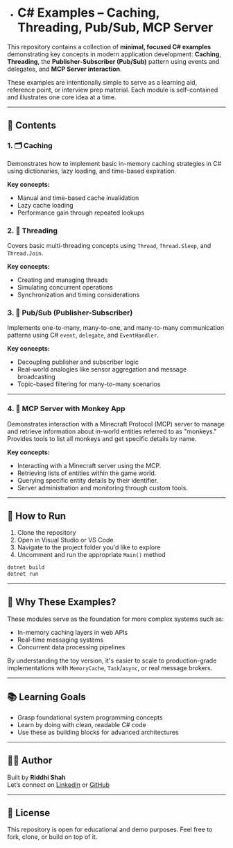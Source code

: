 * # C# Examples – Caching, Threading, Pub/Sub, MCP Server

This repository contains a collection of **minimal, focused C# examples** demonstrating key concepts in modern application development: **Caching**, **Threading**, the **Publisher-Subscriber (Pub/Sub)** pattern using events and delegates, and **MCP Server interaction**.

These examples are intentionally simple to serve as a learning aid, reference point, or interview prep material. Each module is self-contained and illustrates one core idea at a time.

---

## 🔧 Contents

### 1. 🗂️ Caching
Demonstrates how to implement basic in-memory caching strategies in C# using dictionaries, lazy loading, and time-based expiration.

**Key concepts:**
- Manual and time-based cache invalidation
- Lazy cache loading
- Performance gain through repeated lookups

### 2. 🧵 Threading
Covers basic multi-threading concepts using `Thread`, `Thread.Sleep`, and `Thread.Join`.

**Key concepts:**
- Creating and managing threads
- Simulating concurrent operations
- Synchronization and timing considerations

### 3. 📣 Pub/Sub (Publisher-Subscriber)
Implements one-to-many, many-to-one, and many-to-many communication patterns using C# `event`, `delegate`, and `EventHandler`.

**Key concepts:**
- Decoupling publisher and subscriber logic
- Real-world analogies like sensor aggregation and message broadcasting
- Topic-based filtering for many-to-many scenarios

---

### 4. 🐒 MCP Server with Monkey App
Demonstrates interaction with a Minecraft Protocol (MCP) server to manage and retrieve information about in-world entities referred to as "monkeys." Provides tools to list all monkeys and get specific details by name.

**Key concepts:**
- Interacting with a Minecraft server using the MCP.
- Retrieving lists of entities within the game world.
- Querying specific entity details by their identifier.
- Server administration and monitoring through custom tools.

---

## 🚀 How to Run

1. Clone the repository
2. Open in Visual Studio or VS Code
3. Navigate to the project folder you'd like to explore
4. Uncomment and run the appropriate `Main()` method

```bash
dotnet build
dotnet run
```

---

## 🧠 Why These Examples?

These modules serve as the foundation for more complex systems such as:
- In-memory caching layers in web APIs
- Real-time messaging systems
- Concurrent data processing pipelines

By understanding the toy version, it's easier to scale to production-grade implementations with `MemoryCache`, `Task`/`async`, or real message brokers.

---

## 📚 Learning Goals

- Grasp foundational system programming concepts
- Learn by doing with clean, readable C# code
- Use these as building blocks for advanced architectures

---

## 👩‍💻 Author

Built by **Riddhi Shah**  
Let’s connect on [LinkedIn](https://www.linkedin.com/in/riddhishah65/) or [GitHub](https://github.com/)

---

## 📜 License

This repository is open for educational and demo purposes. Feel free to fork, clone, or build on top of it.

